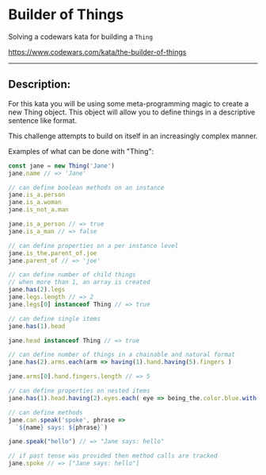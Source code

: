 # Builder of Things
Solving a codewars kata for building a `Thing`

https://www.codewars.com/kata/the-builder-of-things

-------

## Description:
For this kata you will be using some meta-programming magic to create a new Thing object. This object will allow you to define things in a descriptive sentence like format.

This challenge attempts to build on itself in an increasingly complex manner.

Examples of what can be done with "Thing":
```javascript
const jane = new Thing('Jane')
jane.name // => 'Jane'

// can define boolean methods on an instance
jane.is_a.person
jane.is_a.woman
jane.is_not_a.man

jane.is_a_person // => true
jane.is_a_man // => false

// can define properties on a per instance level
jane.is_the.parent_of.joe
jane.parent_of // => 'joe'

// can define number of child things
// when more than 1, an array is created
jane.has(2).legs
jane.legs.length // => 2
jane.legs[0] instanceof Thing // => true

// can define single items
jane.has(1).head

jane.head instanceof Thing // => true

// can define number of things in a chainable and natural format
jane.has(2).arms.each(arm => having(1).hand.having(5).fingers )

jane.arms[0].hand.fingers.length // => 5

// can define properties on nested items
jane.has(1).head.having(2).eyes.each( eye => being_the.color.blue.with(1).pupil.being_the.color.black )

// can define methods
jane.can.speak('spoke', phrase =>
  `${name} says: ${phrase}`)

jane.speak("hello") // => "Jane says: hello"

// if past tense was provided then method calls are tracked
jane.spoke // => ["Jane says: hello"]
```